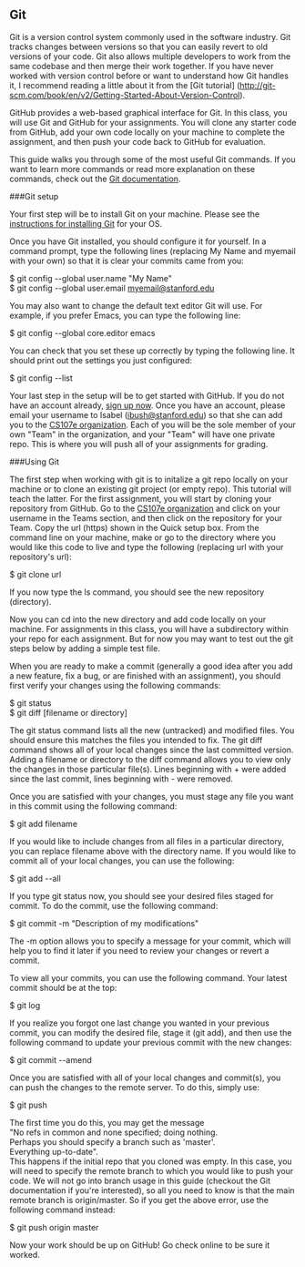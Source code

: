 ## Git

Git is a version control system commonly used in the software industry.
Git tracks changes between versions so that you can easily revert to old versions
of your code. Git also allows multiple developers to work from the same
codebase and then merge their work together. If you have never worked with version 
control before or want to understand how Git handles it, I recommend reading a little 
about it from the [Git tutorial]
(http://git-scm.com/book/en/v2/Getting-Started-About-Version-Control).

GitHub provides a web-based graphical interface for Git. In this class, you will 
use Git and GitHub for your assignments. You will clone any starter code from
GitHub, add your own code locally on your machine to complete the assignment,
and then push your code back to GitHub for evaluation.

This guide walks you through some of the most useful Git commands. If you want to 
learn more commands or read more explanation on these commands, check out the 
[Git documentation](http://git-scm.com/doc).

###Git setup

Your first step will be to install Git on your machine. Please see the
[instructions for installing Git](http://git-scm.com/book/en/v2/Getting-Started-Installing-Git) for your OS.

Once you have Git installed, you should configure it for yourself. In a command
prompt, type the following lines (replacing My Name and myemail with your own) 
so that it is clear your commits came from you:

$ git config --global user.name "My Name"  
$ git config --global user.email myemail@stanford.edu

You may also want to change the default text editor Git will use. For example,
if you prefer Emacs, you can type the following line:

$ git config --global core.editor emacs

You can check that you set these up correctly by typing the following line. It 
should print out the settings you just configured:

$ git config --list

Your last step in the setup will be to get started with GitHub. If you do not have
an account already, [sign up now](https://github.com). Once you have an account,
please email your username to Isabel (ibush@stanford.edu) so that she can add you to the
[CS107e organization](https://github.com/cs107e). Each of you will be the sole member 
of your own "Team" in the organization, and your "Team" will have one private repo.
This is where you will push all of your assignments for grading.

###Using Git

The first step when working with git is to initalize a git repo locally on your machine
or to clone an existing git project (or empty repo). This tutorial will teach the latter.
For the first assignment, you will start by cloning your repository from GitHub.
Go to the [CS107e organization](https://github.com/cs107e) and click on your username in the 
Teams section, and then click on the repository for your Team. Copy the url (https) shown in
the Quick setup box. From the command line on your machine, make or go to
the directory where you would like this code to live and type the following (replacing url with
your repository's url):

$ git clone url 

If you now type the ls command, you should see the new repository (directory).

Now you can cd into the new directory and add code locally on your machine. For assignments in this class,
you will have a subdirectory within your repo for each assignment. But for now you may want to test
out the git steps below by adding a simple test file. 

When you are ready to 
make a commit (generally a good idea after you add a new feature, fix a bug, or are 
finished with an assignment), you should first verify your changes using the following 
commands:

$ git status  
$ git diff [filename or directory]

The git status command lists all the new (untracked) and modified files. You should 
ensure this matches the files you intended to fix. The git diff command shows all of 
your local changes since the last committed version. Adding a filename or 
directory to the diff command allows you to view only the changes in those particular 
file(s). Lines beginning with + were added since the last commit, lines beginning 
with - were removed.

Once you are satisfied with your changes, you must stage any file you want in 
this commit using the following command:

$ git add filename

If you would like to include changes from all files in a particular directory, you can 
replace filename above with the directory name. If you would like to commit all of 
your local changes, you can use the following:

$ git add --all

If you type git status now, you should see your desired files staged for commit.
To do the commit, use the following command:

$ git commit -m "Description of my modifications"

The -m option allows you to specify a message for your commit, which will help you to 
find it later if you need to review your changes or revert a commit.

To view all your commits, you can use the following command. Your latest commit should
be at the top:

$ git log

If you realize you forgot one last change you wanted in your previous commit, you can
modify the desired file, stage it (git add), and then use the following command to 
update your previous commit with the new changes:

$ git commit --amend

Once you are satisfied with all of your local changes and commit(s), you can push
the changes to the remote server. To do this, simply use:

$ git push

The first time you do this, you may get the message  
"No refs in common and none specified; doing nothing.  
Perhaps you should specify a branch such as 'master'.  
Everything up-to-date".   
This happens if the initial repo that you cloned was empty. In this case, 
you will need to specify the remote branch to which you would like to
push your code. We will not go into branch usage in this guide (checkout the Git 
documentation if you're interested), so all you need to know is that the main remote
branch is origin/master. So if you get the above error, use the following command
instead:

$ git push origin master

Now your work should be up on GitHub! Go check online to be sure it worked. 
